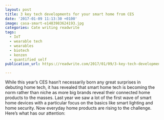 ```yaml
---
layout: post
title: 3 key tech developments for your smart home from CES
date: '2017-01-09 11:13:30 +0100'
image: casa-smart-e1483983624193.jpg
categories: Cate writing readwrite
tags:
  - IoT
  - wearable tech
  - wearables
  - biotech
  - kenzen
  - quantified self
publication_url: https://readwrite.com/2017/01/09/3-key-tech-developments-for-your-smart-home-from-ces-dl4/

---
```

While this year’s CES hasn’t necessarily born any great surprises in debuting home tech, it has revealed that smart home tech is becoming the norm rather than niche as more big brands reveal their connected home products to the masses. Last year we saw a lot of the first wave of smart home devices with a particular focus on the basics like smart lighting and home security. Now everyday home products are rising to the challenge. Here’s what has our attention:
